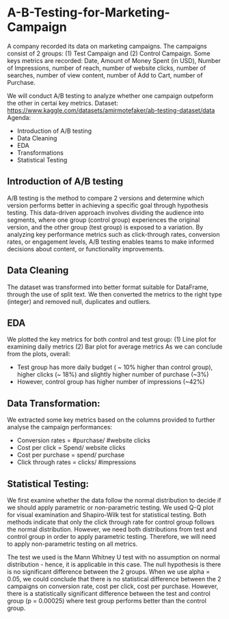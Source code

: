 # A-B-Testing-for-Marketing-Campaign

A company recorded its data on marketing campaigns. The campaigns consist of 2 groups: (1) Test Campaign and (2) Control Campaign. Some keys metrics are recorded: Date, Amount of Money Spent (in USD), Number of Impressions, number of reach, number of website clicks, number of searches, number of view content, number of Add to Cart, number of Purchase.

We will conduct A/B testing to analyze whether one campaign outpeform the other in certai key metrics.
Dataset: https://www.kaggle.com/datasets/amirmotefaker/ab-testing-dataset/data
Agenda:
- Introduction of A/B testing
- Data Cleaning
- EDA
- Transformations
- Statistical Testing


## Introduction of A/B testing
A/B testing is the method to compare 2 versions and determine which version performs better in achieving a specific goal through hypothesis testing. This data-driven approach involves dividing the audience into segments, where one group (control group) experiences the original version, and the other group (test group) is exposed to a variation.
By analyzing key performance metrics such as click-through rates, conversion rates, or engagement levels, A/B testing enables teams to make informed decisions about content, or functionality improvements. 

## Data Cleaning
The dataset was transformed into better format suitable for DataFrame, through the use of split text. We then converted the metrics to the right type (integer) and removed null, duplicates and outliers.

## EDA
We plotted the key metrics for both control and test group: (1) Line plot for examining daily metrics (2) Bar plot for average metrics
As we can conclude from the plots, overall:
- Test group has more daily budget ( ~ 10% higher than control group), higher clicks (~ 18%) and slightly higher number of purchase (~3%)
- However, control group has higher number of impressions (~42%)

## Data Transformation:
We extracted some key metrics based on the columns provided to further analyse the campaign performances:
- Conversion rates = #purchase/ #website clicks
- Cost per click = Spend/ website clicks
- Cost per purchase = spend/ purchase
- Click through rates = clicks/ #impressions

## Statistical Testing:

We first examine whether the data follow the normal distribution to decide if we should apply parametric or non-parametric testing. We used Q-Q plot for visual examination and Shapiro-Wilk test for statistical testing. Both methods indicate that only the click through rate for control group follows the normal distribution. However, we need both distributions from test and control group in order to apply parametric testing. Therefore, we will need to apply non-parametric testing on all metrics.

The test we used is the Mann Whitney U test with no assumption on normal distribution - hence, it is applicable in this case. The null hypothesis is there is no significant difference between the 2 groups. When we use alpha = 0.05, we could conclude that there is no statistical difference between the 2 campaigns on conversion rate, cost per click, cost per purchase. However, there is a statistically significant difference between the test and control group (p = 0.00025) where test group performs better than the control group.
